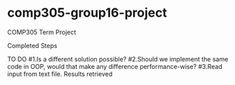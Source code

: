 # comp305-group16-project
COMP305 Term Project

Completed Steps 


TO DO
#1.Is a different solution possible?
#2.Should we implement the same code in OOP, would that make any difference performance-wise?
#3.Read input from text file.
Results retrieved
